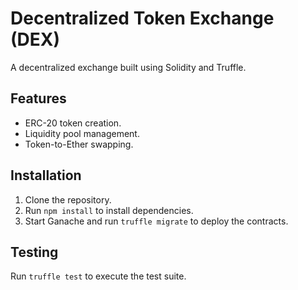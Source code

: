 # Decentralized Token Exchange (DEX)

A decentralized exchange built using Solidity and Truffle.

## Features
- ERC-20 token creation.
- Liquidity pool management.
- Token-to-Ether swapping.

## Installation
1. Clone the repository.
2. Run `npm install` to install dependencies.
3. Start Ganache and run `truffle migrate` to deploy the contracts.

## Testing
Run `truffle test` to execute the test suite.